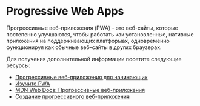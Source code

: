 # Progressive Web Apps

Прогрессивные веб-приложения (PWA) - это веб-сайты, которые постепенно улучшаются, чтобы работать как установленные, нативные приложения на поддерживающих платформах, одновременно функционируя как обычные веб-сайты в других браузерах.

Для получения дополнительной информации посетите следующие ресурсы:

- [Прогрессивные веб-приложения для начинающих](https://www.freecodecamp.org/news/what-are-progressive-web-apps/)
- [Изучите PWA](https://web.dev/learn/pwa/)
- [MDN Web Docs: Прогрессивные веб-приложения](https://developer.mozilla.org/en-US/docs/Web/Progressive_web_apps/)
- [Создание прогрессивного веб-приложения](https://www.youtube.com/watch?v=sFsRylCQblw)
